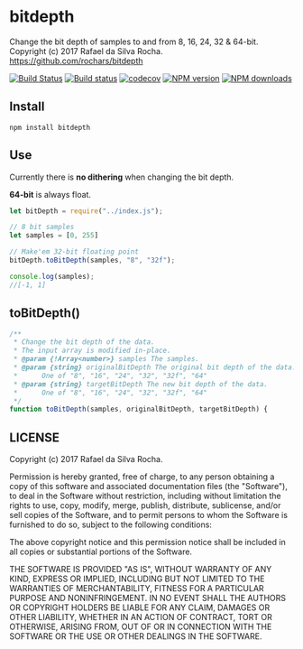 # bitdepth
Change the bit depth of samples to and from 8, 16, 24, 32 & 64-bit.  
Copyright (c) 2017 Rafael da Silva Rocha.  
https://github.com/rochars/bitdepth

[![Build Status](https://travis-ci.org/rochars/bitdepth.svg?branch=master)](https://travis-ci.org/rochars/bitdepth) [![Build status](https://ci.appveyor.com/api/projects/status/rxyv4w8yo5ny97w0?svg=true)](https://ci.appveyor.com/project/rochars/bitdepth) [![codecov](https://codecov.io/gh/rochars/bitdepth/branch/master/graph/badge.svg)](https://codecov.io/gh/rochars/bitdepth) [![NPM version](https://img.shields.io/npm/v/bitdepth.svg?style=flat)](https://www.npmjs.com/package/bitdepth) [![NPM downloads](https://img.shields.io/npm/dm/bitdepth.svg?style=flat)](https://www.npmjs.com/package/bitdepth)

## Install
```
npm install bitdepth
```

## Use
Currently there is **no dithering** when changing the bit depth.

**64-bit** is always float.

```javascript
let bitDepth = require("../index.js");

// 8 bit samples
let samples = [0, 255]

// Make'em 32-bit floating point
bitDepth.toBitDepth(samples, "8", "32f");

console.log(samples);
//[-1, 1]
```

## toBitDepth()
```javascript
/**
 * Change the bit depth of the data.
 * The input array is modified in-place.
 * @param {!Array<number>} samples The samples.
 * @param {string} originalBitDepth The original bit depth of the data.
 *      One of "8", "16", "24", "32", "32f", "64"
 * @param {string} targetBitDepth The new bit depth of the data.
 *      One of "8", "16", "24", "32", "32f", "64"
 */
function toBitDepth(samples, originalBitDepth, targetBitDepth) {
```

## LICENSE
Copyright (c) 2017 Rafael da Silva Rocha.

Permission is hereby granted, free of charge, to any person obtaining
a copy of this software and associated documentation files (the
"Software"), to deal in the Software without restriction, including
without limitation the rights to use, copy, modify, merge, publish,
distribute, sublicense, and/or sell copies of the Software, and to
permit persons to whom the Software is furnished to do so, subject to
the following conditions:

The above copyright notice and this permission notice shall be
included in all copies or substantial portions of the Software.

THE SOFTWARE IS PROVIDED "AS IS", WITHOUT WARRANTY OF ANY KIND,
EXPRESS OR IMPLIED, INCLUDING BUT NOT LIMITED TO THE WARRANTIES OF
MERCHANTABILITY, FITNESS FOR A PARTICULAR PURPOSE AND
NONINFRINGEMENT. IN NO EVENT SHALL THE AUTHORS OR COPYRIGHT HOLDERS BE
LIABLE FOR ANY CLAIM, DAMAGES OR OTHER LIABILITY, WHETHER IN AN ACTION
OF CONTRACT, TORT OR OTHERWISE, ARISING FROM, OUT OF OR IN CONNECTION
WITH THE SOFTWARE OR THE USE OR OTHER DEALINGS IN THE SOFTWARE.
